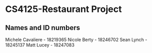 # CS4125-Restaurant Project


## Names and ID numbers
Michele Cavaliere - 18219365
Nicole Berty - 18246702
Sean Lynch - 18245137
Matt Lucey - 18247083

